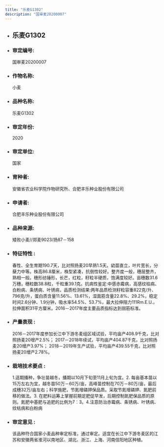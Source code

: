 ```yaml
---
title: "乐麦G1302"
description: "国审麦20200007"
---
```

* ## 乐麦G1302
* ###  审定编号:  
   国审麦20200007

*  ### 作物名称:  
   小麦

*   ###  品种名称: 
    乐麦G1302

*   ### 审定年份: 
    2020

*   ### 审定单位:  
    国家

*   ### 育种者:  
    安徽省农业科学院作物研究所、合肥丰乐种业股份有限公司

*   ### 申请者:  
    合肥丰乐种业股份有限公司

*   ### 品种来源:  
    矮败小麦//郑麦9023/扬87－158

*   ### 特征特性 : 
    春性、全生育期190.7天，比对照扬麦20早熟1.5天。幼苗直立，叶片宽长，分蘖力中等。株高86.8厘米，株型紧凑，抗倒性较好。整齐度一般，穗层整齐，熟相一般。穗形纺锤形，长芒，红粒，籽粒半硬质，饱满度较好。亩穗数31.6万穗，穗粒数38.8粒，千粒重39.1克。抗病性鉴定:中感赤霉病，高感纹枯病、白粉病、条锈病、叶锈病，品质检测结果:两年品质检测籽粒容重822克/升、796克/升，蛋白质含量11.56%、13.61%，湿面筋含量22.8%、29.2%，稳定时间2.6分钟、1.9分钟，吸水率54.5%、53.7%，最大拉伸阻力111Rm.E.U.，拉伸面积31平方厘米。2016－2017年度主要品质指标达到弱筋标准。

*   ### 产量表现 : 
    2016－2017年度参加长江中下游冬麦组区域试验，平均亩产408.9千克，比对照扬麦20增产2.5%； 2017－2018年续试，平均亩产404.87千克，比对照扬麦20增产3.97%； 2018－2019年生产试验，平均亩产439.55千克，比对照扬麦20增产2.78%。

*   ### 栽培技术要点 : 
    1.适期播种，争壮苗越冬，播期以10月下旬至11月上旬为宜。2. 每亩基本苗以15万左右为宜，越冬苗50万－60万/亩，高峰苗控制在70万－80万/亩，最后成穗32万/亩左右；科学施肥，节氮增磷钾保品质。采取节氮增磷钾、氮肥前移的做法。3. 在肥料运筹上掌握前期足肥促早发，后期控制氮肥保品质的原则。氮肥中基肥与追肥的比例为7︰3。4.注意防治赤霉病、条锈病、叶锈病、纹枯病和白粉病

*   ### 审定意见 : 
    该品种符合国家小麦品种审定标准，通过审定。适宜在长江中下游冬麦区的江苏和安徽两省淮河以南地区、湖北、浙江、上海、河南信阳地区种植。
